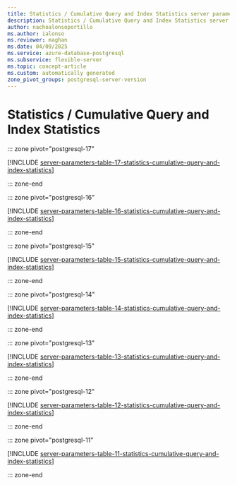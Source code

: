 ```yaml
---
title: Statistics / Cumulative Query and Index Statistics server parameters
description: Statistics / Cumulative Query and Index Statistics server parameters for Azure Database for PostgreSQL flexible server.
author: nachoalonsoportillo
ms.author: ialonso
ms.reviewer: maghan
ms.date: 04/09/2025
ms.service: azure-database-postgresql
ms.subservice: flexible-server
ms.topic: concept-article
ms.custom: automatically generated
zone_pivot_groups: postgresql-server-version
---
```

# Statistics / Cumulative Query and Index Statistics


::: zone pivot="postgresql-17"

[!INCLUDE [server-parameters-table-17-statistics-cumulative-query-and-index-statistics](./includes/server-parameters-table-17-statistics-cumulative-query-and-index-statistics.md)]

::: zone-end


::: zone pivot="postgresql-16"

[!INCLUDE [server-parameters-table-16-statistics-cumulative-query-and-index-statistics](./includes/server-parameters-table-16-statistics-cumulative-query-and-index-statistics.md)]

::: zone-end


::: zone pivot="postgresql-15"

[!INCLUDE [server-parameters-table-15-statistics-cumulative-query-and-index-statistics](./includes/server-parameters-table-15-statistics-cumulative-query-and-index-statistics.md)]

::: zone-end


::: zone pivot="postgresql-14"

[!INCLUDE [server-parameters-table-14-statistics-cumulative-query-and-index-statistics](./includes/server-parameters-table-14-statistics-cumulative-query-and-index-statistics.md)]

::: zone-end


::: zone pivot="postgresql-13"

[!INCLUDE [server-parameters-table-13-statistics-cumulative-query-and-index-statistics](./includes/server-parameters-table-13-statistics-cumulative-query-and-index-statistics.md)]

::: zone-end


::: zone pivot="postgresql-12"

[!INCLUDE [server-parameters-table-12-statistics-cumulative-query-and-index-statistics](./includes/server-parameters-table-12-statistics-cumulative-query-and-index-statistics.md)]

::: zone-end


::: zone pivot="postgresql-11"

[!INCLUDE [server-parameters-table-11-statistics-cumulative-query-and-index-statistics](./includes/server-parameters-table-11-statistics-cumulative-query-and-index-statistics.md)]

::: zone-end


